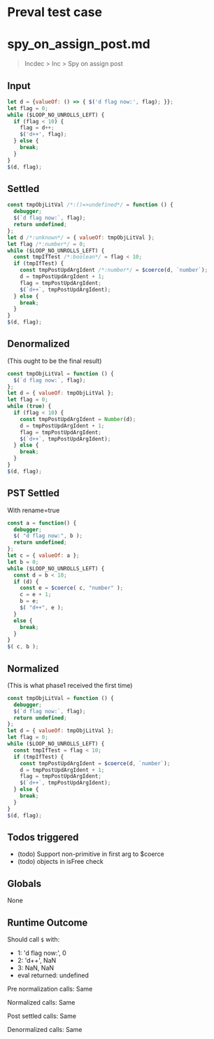 # Preval test case

# spy_on_assign_post.md

> Incdec > Inc > Spy on assign post

## Input

`````js filename=intro
let d = {valueOf: () => { $('d flag now:', flag); }};
let flag = 0;
while ($LOOP_NO_UNROLLS_LEFT) {
  if (flag < 10) {
    flag = d++;
    $('d++', flag);
  } else {
    break;
  }
}
$(d, flag);
`````


## Settled


`````js filename=intro
const tmpObjLitVal /*:()=>undefined*/ = function () {
  debugger;
  $(`d flag now:`, flag);
  return undefined;
};
let d /*:unknown*/ = { valueOf: tmpObjLitVal };
let flag /*:number*/ = 0;
while ($LOOP_NO_UNROLLS_LEFT) {
  const tmpIfTest /*:boolean*/ = flag < 10;
  if (tmpIfTest) {
    const tmpPostUpdArgIdent /*:number*/ = $coerce(d, `number`);
    d = tmpPostUpdArgIdent + 1;
    flag = tmpPostUpdArgIdent;
    $(`d++`, tmpPostUpdArgIdent);
  } else {
    break;
  }
}
$(d, flag);
`````


## Denormalized
(This ought to be the final result)

`````js filename=intro
const tmpObjLitVal = function () {
  $(`d flag now:`, flag);
};
let d = { valueOf: tmpObjLitVal };
let flag = 0;
while (true) {
  if (flag < 10) {
    const tmpPostUpdArgIdent = Number(d);
    d = tmpPostUpdArgIdent + 1;
    flag = tmpPostUpdArgIdent;
    $(`d++`, tmpPostUpdArgIdent);
  } else {
    break;
  }
}
$(d, flag);
`````


## PST Settled
With rename=true

`````js filename=intro
const a = function() {
  debugger;
  $( "d flag now:", b );
  return undefined;
};
let c = { valueOf: a };
let b = 0;
while ($LOOP_NO_UNROLLS_LEFT) {
  const d = b < 10;
  if (d) {
    const e = $coerce( c, "number" );
    c = e + 1;
    b = e;
    $( "d++", e );
  }
  else {
    break;
  }
}
$( c, b );
`````


## Normalized
(This is what phase1 received the first time)

`````js filename=intro
const tmpObjLitVal = function () {
  debugger;
  $(`d flag now:`, flag);
  return undefined;
};
let d = { valueOf: tmpObjLitVal };
let flag = 0;
while ($LOOP_NO_UNROLLS_LEFT) {
  const tmpIfTest = flag < 10;
  if (tmpIfTest) {
    const tmpPostUpdArgIdent = $coerce(d, `number`);
    d = tmpPostUpdArgIdent + 1;
    flag = tmpPostUpdArgIdent;
    $(`d++`, tmpPostUpdArgIdent);
  } else {
    break;
  }
}
$(d, flag);
`````


## Todos triggered


- (todo) Support non-primitive in first arg to $coerce
- (todo) objects in isFree check


## Globals


None


## Runtime Outcome


Should call `$` with:
 - 1: 'd flag now:', 0
 - 2: 'd++', NaN
 - 3: NaN, NaN
 - eval returned: undefined

Pre normalization calls: Same

Normalized calls: Same

Post settled calls: Same

Denormalized calls: Same
